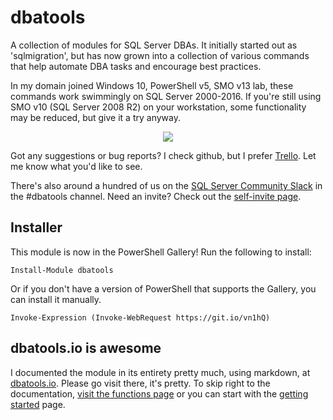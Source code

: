 # dbatools
A collection of modules for SQL Server DBAs. It initially started out as 'sqlmigration', but has now grown into a collection of various commands that help automate DBA tasks and encourage best practices.

In my domain joined Windows 10, PowerShell v5, SMO v13 lab, these commands work swimmingly on SQL Server 2000-2016. If you're still using SMO v10 (SQL Server 2008 R2) on your workstation, some functionality may be reduced, but give it a try anyway. 

<p align="center"><img src=https://blog.netnerds.net/wp-content/uploads/2016/05/dbatools.png></p>

Got any suggestions or bug reports? I check github, but I prefer <a href=https://trello.com/b/LcvGHeTF/dbatools>Trello</a>. Let me know what you'd like to see.

There's also around a hundred of us on the <a href="https://sqlcommunity.slack.com">SQL Server Community Slack</a> in the #dbatools channel. Need an invite? Check out the <a href="https://dbatools.io/slack/">self-invite page</a>.

Installer
--------------
This module is now in the PowerShell Gallery! Run the following to install:

    Install-Module dbatools
    
Or if you don't have a version of PowerShell that supports the Gallery, you can install it manually.

    Invoke-Expression (Invoke-WebRequest https://git.io/vn1hQ)

dbatools.io is awesome
--------------
I documented the module in its entirety pretty much, using markdown, at [dbatools.io](https://dbatools.io). Please go visit there, it's pretty. To skip right to the documentation, [visit the functions page](https://dbatools.io/functions/) or you can start with the [getting started](https://dbatools.io/getting-started/) page.